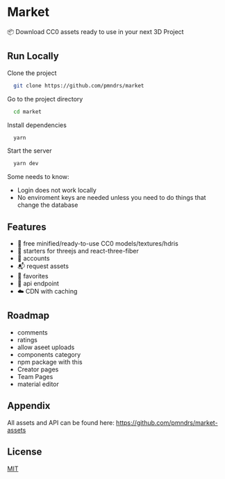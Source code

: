 # Market

📦 Download CC0 assets ready to use in your next 3D Project

## Run Locally

Clone the project

```bash
  git clone https://github.com/pmndrs/market
```

Go to the project directory

```bash
  cd market
```

Install dependencies

```bash
  yarn
```

Start the server

```bash
  yarn dev
```

Some needs to know:

- Login does not work locally
- No enviroment keys are needed unless you need to do things that change the database

## Features

- 🔎 free minified/ready-to-use CC0 models/textures/hdris
- 🚥 starters for threejs and react-three-fiber
- 👥 accounts
- 📬 request assets
- 🥇 favorites
- 🔌 api endpoint
- ☁️ CDN with caching

## Roadmap

- comments
- ratings
- allow aseet uploads
- components category
- npm package with this
- Creator pages
- Team Pages
- material editor

## Appendix

All assets and API can be found here: https://github.com/pmndrs/market-assets

## License

[MIT](https://choosealicense.com/licenses/mit/)
